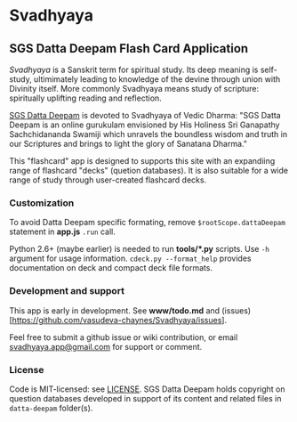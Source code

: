 Svadhyaya
=========

SGS Datta Deepam Flash Card Application
---------------------------------------

*Svadhyaya* is a Sanskrit term for spiritual study. Its deep meaning is
self-study, ultimimately leading to knowledge of the devine through union
with Divinity itself. More commonly Svadhyaya means study of scripture:
spiritually uplifting reading and reflection.

[SGS Datta Deepam](http://www.sgsdattadeepam.org) is devoted to Svadhyaya
of Vedic Dharma: "SGS Datta Deepam is an online gurukulam envisioned by His
Holiness Sri Ganapathy Sachchidananda Swamiji which unravels the boundless
wisdom and truth in our Scriptures and brings to light the glory of
Sanatana Dharma."

This "flashcard" app is designed to supports this site with an expandiing
range of flashcard "decks" (quetion databases). It is also suitable for a wide
range of study through user-created flashcard decks.


### Customization

To avoid Datta Deepam specific formating, remove `$rootScope.dattaDeepam` statement in **app.js** `.run` call.

Python 2.6+ (maybe earlier) is needed to run **tools/*.py** scripts. Use `-h` argument for usage information.
`cdeck.py --format_help` provides documentation on deck and compact deck file formats.


### Development and support

This app is early in development.
See **www/todo.md** and (issues)[https://github.com/vasudeva-chaynes/Svadhyaya/issues].

Feel free to submit a github issue or wiki contribution,
or email <svadhyaya.app@gmail.com> for support or comment.


### License

Code is MIT-licensed: see [LICENSE](LICENSE).  SGS Datta Deepam holds copyright
on question databases developed in support of its content and related files
in `datta-deepam` folder(s).
